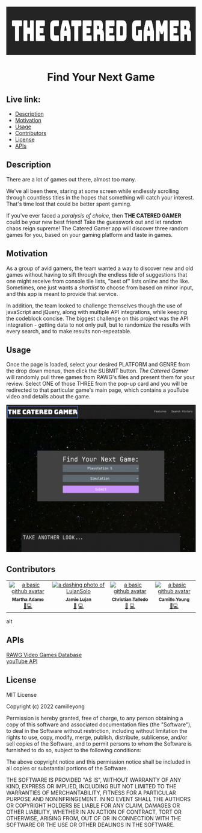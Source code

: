<p align="center">
  <img src="assets/images/READme-headerImg.png" height="128">
  <h1 align="center">Find Your Next Game</h1>
</p>

## Live link:
- [Description](#description)
- [Motivation](#motivation)
- [Usage](#usage)
- [Contributors](#contributors)
- [License](#license)
- [APIs](#apis)


## Description

There are a lot of games out there, almost too many.

We've all been there, staring at some screen while endlessly scrolling through countless titles in the hopes that something will catch your interest. That's time lost that could be better spent gaming.

If you've ever faced a *paralysis of choice*, then **THE CATERED GAMER** could be your new best friend! Take the guesswork out and let random chaos reign supreme! The Catered Gamer app will discover three random games for you, based on your gaming platform and taste in games.


## Motivation

As a group of avid gamers, the team wanted a way to discover new and old games without having to sift through the endless tide of suggestions that one might receive from console tile lists, "best of" lists online and the like. Sometimes, one just wants a *shortlist* to choose from based on minor input, and this app is meant to provide that service.


In addition, the team looked to challenge themselves though the use of javaScript and jQuery, along with multiple API integrations, while keeping the codeblock concise. The biggest challenge on this project was the API integration - getting data to not only pull, but to randomize the results with every search, and to make results non-repeatable. 

## Usage

Once the page is loaded, select your desired PLATFORM and GENRE from the drop down menus, then click the SUBMIT button. *The Catered Gamer* will randomly pull three games from RAWG's files and present them for your review. Select ONE of those THREE from the pop-up card and you will be redirected to that particular game's main page, which contains a youTube video and details about the game.

![the main page of The Catered Gamer](./assets/images/catered-gamer-png.png)


## Contributors

<table>
  <tr>
    <td align="center"><a href="https://github.com/mladame"><img src="https://avatars.githubusercontent.com/u/110636032?v=4" width="100px;" alt="a basic github avatar"/><br /><sub><b>Martha Adame</b></sub></a><br /></a><a href="https://github.com/camilleyong/the-catered-gamer/commits/ma-feature/cardCSS" title="Design">🎨</a><a href="#code=marthaadame" title="Code">💻</a></td>
    <td align="center"><a href="https://github.com/LujanSolo"><img src="https://avatars.githubusercontent.com/u/104592750?v=4" width="100px;" alt="a dashing photo of LujanSolo"/><br /><sub><b>Jamie Lujan</b></sub></a><br /><a href="#design-jamielujan" title="Design">🎨</a> <a href="https://github.com/camilleyong/the-catered-gamer/commits/jl-feature/new" title="Code">💻</a></td>
    <td align="center"><a href="https://github.com/christalledo"><img src="https://avatars.githubusercontent.com/u/110756386?v=4" width="100px;" alt="a basic github avatar"/><br /><sub><b>Christian Talledo</b></sub></a><br /><a href="#design-christiantalledo" title="Design">🎨</a> <a href="https://github.com/camilleyong/the-catered-gamer/commits/ct-feature/videos" title="Code">💻</a></td>
    <td align="center"><a href="https://github.com/camilleyong"><img src="https://avatars.githubusercontent.com/u/110850870?v=4" width="100px;" alt="a basic github avatar"/><br /><sub><b>Camille Young</b></sub></a><br /><a href="https://github.com/camilleyong/the-catered-gamer/commits/cy-feature/mypart" title="Design">🎨</a><a href="#code-camilleyoung" title="Code">💻</a></td>
  </tr>
</table>

alt
## APIs

<a title="RAWGvideoGamesDatabase" href="https://rawg.io/apidocs">RAWG Video Games Database</a><br /><a title="youTubevids" href="#placeholder">youTube API</a>


## License

MIT License

Copyright (c) 2022 camilleyong

Permission is hereby granted, free of charge, to any person obtaining a copy
of this software and associated documentation files (the "Software"), to deal
in the Software without restriction, including without limitation the rights
to use, copy, modify, merge, publish, distribute, sublicense, and/or sell
copies of the Software, and to permit persons to whom the Software is
furnished to do so, subject to the following conditions:

The above copyright notice and this permission notice shall be included in all
copies or substantial portions of the Software.

THE SOFTWARE IS PROVIDED "AS IS", WITHOUT WARRANTY OF ANY KIND, EXPRESS OR
IMPLIED, INCLUDING BUT NOT LIMITED TO THE WARRANTIES OF MERCHANTABILITY,
FITNESS FOR A PARTICULAR PURPOSE AND NONINFRINGEMENT. IN NO EVENT SHALL THE
AUTHORS OR COPYRIGHT HOLDERS BE LIABLE FOR ANY CLAIM, DAMAGES OR OTHER
LIABILITY, WHETHER IN AN ACTION OF CONTRACT, TORT OR OTHERWISE, ARISING FROM,
OUT OF OR IN CONNECTION WITH THE SOFTWARE OR THE USE OR OTHER DEALINGS IN THE
SOFTWARE.